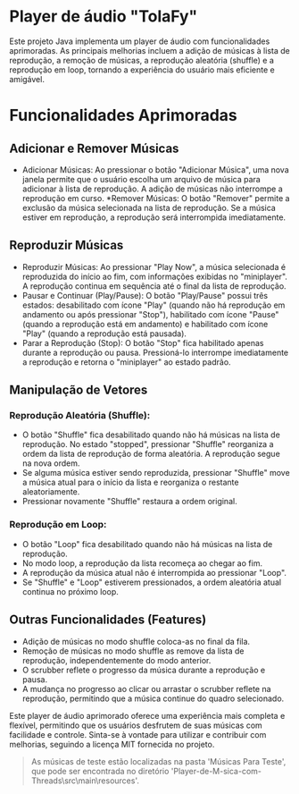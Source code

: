 # Player de áudio "TolaFy"

Este projeto Java implementa um player de áudio com funcionalidades aprimoradas. As principais melhorias incluem a adição de músicas à lista de reprodução, a remoção de músicas, a reprodução aleatória (shuffle) e a reprodução em loop, tornando a experiência do usuário mais eficiente e amigável.

# Funcionalidades Aprimoradas
## Adicionar e Remover Músicas
* Adicionar Músicas: Ao pressionar o botão "Adicionar Música", uma nova janela permite que o usuário escolha um arquivo de música para adicionar à lista de reprodução. A adição de músicas não interrompe a reprodução em curso.
*Remover Músicas: O botão "Remover" permite a exclusão da música selecionada na lista de reprodução. Se a música estiver em reprodução, a reprodução será interrompida imediatamente.

## Reproduzir Músicas
* Reproduzir Músicas: Ao pressionar "Play Now", a música selecionada é reproduzida do início ao fim, com informações exibidas no "miniplayer". A reprodução continua em sequência até o final da lista de reprodução.
* Pausar e Continuar (Play/Pause): O botão "Play/Pause" possui três estados: desabilitado com ícone "Play" (quando não há reprodução em andamento ou após pressionar "Stop"), habilitado com ícone "Pause" (quando a reprodução está em andamento) e habilitado com ícone "Play" (quando a reprodução está pausada).
* Parar a Reprodução (Stop): O botão "Stop" fica habilitado apenas durante a reprodução ou pausa. Pressioná-lo interrompe imediatamente a reprodução e retorna o "miniplayer" ao estado padrão.

## Manipulação de Vetores
### Reprodução Aleatória (Shuffle):
* O botão "Shuffle" fica desabilitado quando não há músicas na lista de reprodução.
No estado "stopped", pressionar "Shuffle" reorganiza a ordem da lista de reprodução de forma aleatória. A reprodução segue na nova ordem.
* Se alguma música estiver sendo reproduzida, pressionar "Shuffle" move a música atual para o início da lista e reorganiza o restante aleatoriamente.
* Pressionar novamente "Shuffle" restaura a ordem original.
### Reprodução em Loop:
* O botão "Loop" fica desabilitado quando não há músicas na lista de reprodução.
* No modo loop, a reprodução da lista recomeça ao chegar ao fim.
* A reprodução da música atual não é interrompida ao pressionar "Loop".
* Se "Shuffle" e "Loop" estiverem pressionados, a ordem aleatória atual continua no próximo loop.

## Outras Funcionalidades (Features)
* Adição de músicas no modo shuffle coloca-as no final da fila.
* Remoção de músicas no modo shuffle as remove da lista de reprodução, independentemente do modo anterior.
* O scrubber reflete o progresso da música durante a reprodução e pausa.
* A mudança no progresso ao clicar ou arrastar o scrubber reflete na reprodução, permitindo que a música continue do quadro selecionado.


Este player de áudio aprimorado oferece uma experiência mais completa e flexível, permitindo que os usuários desfrutem de suas músicas com facilidade e controle. Sinta-se à vontade para utilizar e contribuir com melhorias, seguindo a licença MIT fornecida no projeto.

> As músicas de teste estão localizadas na pasta 'Músicas Para Teste', que pode ser encontrada no diretório 'Player-de-M-sica-com-Threads\src\main\resources'.
